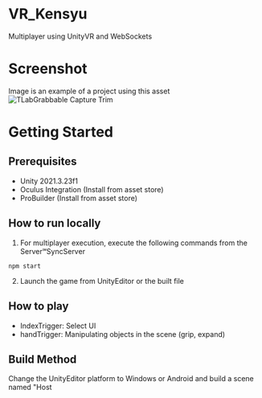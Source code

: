 # VR_Kensyu
Multiplayer using UnityVR and WebSockets

# Screenshot
Image is an example of a project using this asset  
![TLabGrabbable Capture Trim](https://user-images.githubusercontent.com/121733943/235363804-01b50f49-674e-40d4-a11e-39ed3ced5600.gif)

# Getting Started
## Prerequisites
- Unity 2021.3.23f1  
- Oculus Integration (Install from asset store)  
- ProBuilder (Install from asset store)  
## How to run locally
1. For multiplayer execution, execute the following commands from the Server℠SyncServer
```
npm start
```
2. Launch the game from UnityEditor or the built file
## How to play
- IndexTrigger: Select UI
- handTrigger: Manipulating objects in the scene (grip, expand)

## Build Method
Change the UnityEditor platform to Windows or Android and build a scene named "Host
